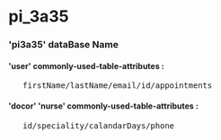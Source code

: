 # pi_3a35
### 'pi3a35' dataBase Name
<h4>'user' commonly-used-table-attributes :  </h4>
  <pre>   firstName/lastName/email/id/appointments </pre>
<h4> 'docor' 'nurse' commonly-used-table-attributes : </h4> 
   <pre>   id/speciality/calandarDays/phone  <pre>

